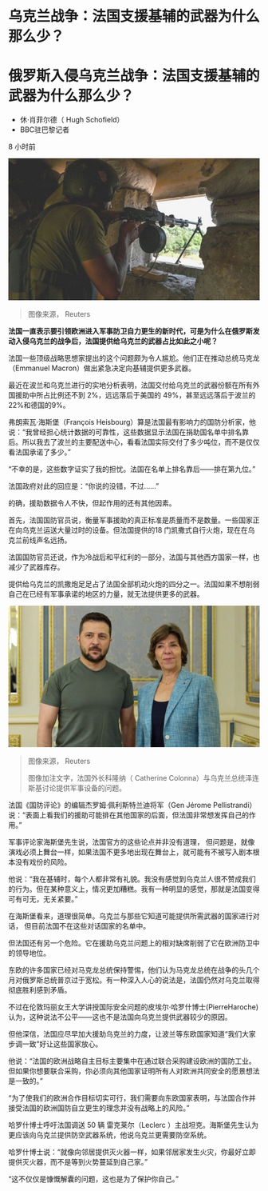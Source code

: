 # 乌克兰战争：法国支援基辅的武器为什么那么少？

#  俄罗斯入侵乌克兰战争：法国支援基辅的武器为什么那么少？

  * 休·肖菲尔德（ Hugh Schofield） 
  * BBC驻巴黎记者 

8 小时前

![乌克兰士兵](_126955739_905a8f40-4ce4-472a-a78b-ffb04f7425fd.jpg)

> 图像来源，  Reuters

**法国一直表示要引领欧洲进入军事防卫自力更生的新时代，可是为什么在俄罗斯发动入侵乌克兰的战争后，法国提供给乌克兰的武器占比如此之小呢？**

法国一些顶级战略思想家提出的这个问题颇为令人尴尬。他们正在推动总统马克龙（Emmanuel Macron）做出紧急决定向基辅提供更多武器。

最近在波兰和乌克兰进行的实地分析表明，法国交付给乌克兰的武器份额在所有外国援助中所占比例还不到 2%，远远落后于美国的 49%，甚至远远落后于波兰的22%和德国的9%。

弗朗索瓦·海斯堡（François Heisbourg）算是法国最有影响力的国防分析家，他说：“我曾经担心统计数据的可靠性，这些数据显示法国在捐助国名单中排名靠后。所以我去了波兰的主要配送中心，看看法国实际交付了多少吨位，而不是仅仅看法国承诺了多少。”

“不幸的是，这些数字证实了我的担忧。法国在名单上排名靠后——排在第九位。”

法国政府对此的回应是：“你说的没错，不过……”

的确，援助数据令人不快，但起作用的还有其他因素。

首先，法国国防官员说，衡量军事援助的真正标准是质量而不是数量。一些国家正在向乌克兰运送大量过时的设备。但法国提供的18 门凯撒式自行火炮，现在在乌克兰前线声名远扬。

法国国防官员还说，作为冷战后和平红利的一部分，法国与其他西方国家一样，也减少了武器库存。

提供给乌克兰的凯撒炮足足占了法国全部机动火炮的四分之一。法国如果不想削弱自己在已经有军事承诺的地区的力量，就无法提供更多的武器。

![法国外长科隆纳（ Catherine Colonna）与乌克兰总统泽连斯基讨论提供军事设备的问题。](_126912058_5688cb16-6f47-44dc-810b-def40cb9e078.jpg)

> 图像来源，  Reuters
>
> 图像加注文字，法国外长科隆纳（ Catherine Colonna）与乌克兰总统泽连斯基讨论提供军事设备的问题。

法国《国防评论》的编辑杰罗姆·佩利斯特兰迪将军（Gen Jérome Pellistrandi）说：“表面上看我们的援助可能排在其他国家的后面，但法国非常想发挥自己的作用。”

军事评论家海斯堡先生说，法国官方的这些论点并非没有道理， 但问题是，就像演戏必须上舞台一样，如果法国不更多地出现在舞台上，就可能有不被写入剧本根本没有戏份的风险。

他说：“我在基辅时，每个人都非常有礼貌。我没有感觉到乌克兰人很不赞成我们的行为。但在某种意义上，情况更加糟糕。我有一种明显的感觉，那就是法国变得可有可无，无关紧要。”

在海斯堡看来，道理很简单。乌克兰与那些它知道可能提供所需武器的国家进行对话， 但目前法国不在这些对话国家的名单中。

但法国还有另一个危险。它在援助乌克兰问题上的相对缺席削弱了它在欧洲防卫中的领导地位。

东欧的许多国家已经对马克龙总统保持警惕，他们认为马克龙总统在战争的头几个月对俄罗斯总统普京过于宽松。有一种深入人心的说法是，法国仍然对乌克兰取得彻底胜利感到矛盾。

不过在伦敦玛丽女王大学讲授国际安全问题的皮埃尔·哈罗什博士(PierreHaroche)认为，这种说法不公平——这也不是法国向乌克兰提供武器较少的原因。

但他深信，法国应尽早加大援助乌克兰的力度，让波兰等东欧国家知道“我们大家步调一致”好让这些国家放心。

他说：“法国的欧洲战略自主目标主要集中在通过联合采购建设欧洲的国防工业。但如果你想要联合采购，你必须向其他国家证明所有人对欧洲共同安全的愿景想法是一致的。”

“为了使我们的欧洲合作目标切实可行，我们需要向东欧国家表明，与法国合作并接受法国的欧洲国防自立更生的理念并没有战略上的风险。”

哈罗什博士呼吁法国调送 50 辆 雷克莱尔（Leclerc ）主战坦克。海斯堡先生认为更应该向乌克兰提供防空武器系统，他说乌克兰更需要防空系统。

哈罗什博士说：“就像向邻居提供灭火器一样，如果邻居家发生火灾，你最好立即提供灭火器，而不是等到火势蔓延到自己家。”

“这不仅仅是慷慨解囊的问题，这也是为了保护你自己。”


